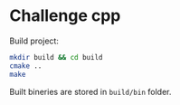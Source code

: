 
# Challenge cpp

Build project:

```bash
mkdir build && cd build
cmake ..
make
```

Built bineries are stored in `build/bin` folder.
